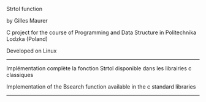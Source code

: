 Strtol function 

by Gilles Maurer 

C project for the course of Programming and Data Structure in Politechnika Lodzka (Poland)

Developed on Linux

----------------------------------------------

Implémentation complète la fonction Strtol disponible dans les librairies c classiques 

Implementation of the Bsearch function available in the c standard libraries

----------------------------------------------

